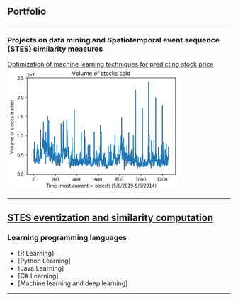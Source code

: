 ## Portfolio

---

### Projects on data mining and Spatiotemporal event sequence (STES) similarity measures

[Optimization of machine learning techniques for predicting stock price](/stockpred_xu1.md)
<img src="images/plot1.png?raw=true"/>

---
[STES eventization and similarity computation](/STES_similarity.html)
---

### Learning programming languages

- [R Learning]
- [Python Learning]
- [Java Learning]
- [C# Learning]
- [Machine learning and deep learning]

---

